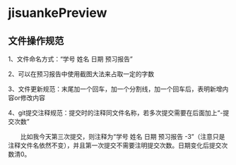 # jisuankePreview

## 文件操作规范

1、文件命名方式：“学号 姓名 日期 预习报告”

2、可以在预习报告中使用截图大法来占取一定的字数

3、文件更新规范：末尾加一个回车，加一个分割线，加一个回车后，表明新增内容or修改内容

4、git提交注释规范：提交时的注释同文件名称，若多次提交需要在后面加上“-提交次数”

　　比如我今天第三次提交，则注释为“学号 姓名 日期 预习报告 -3”（注意只是注释文件名依然不变），并且第一次提交不需要注明提交次数。日期变化后提交次数清0。
